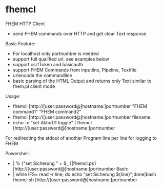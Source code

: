# fhemcl
FHEM HTTP Client
* send FHEM commands over HTTP and get clear Text response

Basic Feature:
* For localhost only portnumber is needed
* support full qualified url, see examples below
* support csrfToken and basicauth
* support FHEM Commands from inputline, Pipeline, Textfile
* urlencode the commandline
* basic parsing of the HTML Output and returns only Text similar to fhem.pl client mode

Usage:
* fhemcl [http://[user:password@]hostname:]portnumber "FHEM command1" "FHEM command2"
* fhemcl [http://[user:password@]hostname:]portnumber filename
* echo -e "set Aktor01 toggle" | fhemcl [http://[user:password@]hostname:]portnumber

For redirecting the stdout of another Program line per line for logging to FHEM

Powershell: 
* | % {"set Sicherung " + $_ }|fhemcl.ps1 [http://[user:password@]hostname:]portnumber
Bash:
* | while IFS= read -r line; do echo "set Sicherung ${line}";done|bash fhemcl.sh [http://[user:password@]hostname:]portnumber

